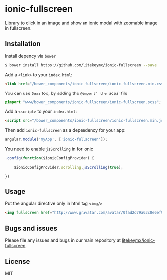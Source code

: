# ionic-fullscreen

Library to click in an image and show an ionic modal with zoomable image in fullscreen. 

## Installation

Install depency via `bower`

```bash
$ bower install https://github.com/litekeymx/ionic-fullscreen --save
```

Add a `<link>` to your `index.html`:

```html
<link href="/bower_components/ionic-fullscreen/ionic-fullscreen.min.css" rel="stylesheet"/>
```

You can use `Sass` too, by adding the `@import' the `scss` file

```sass
@import "www/bower_components/ionic-fullscreen/ionic-fullscreen.scss";
```

Add a `<script>` to your `index.html`:

```html
<script src="/bower_components/ionic-fullscreen/ionic-fullscreen.min.js"></script>
```

Then add `ionic-fullscreen` as a dependency for your app:

```javascript
angular.module('myApp', ['ionic-fullscreen']);
```

You need to enable `jsScrolling` in for Ionic

```javascript
.config(function($ionicConfigProvider) {
    
    $ionicConfigProvider.scrolling.jsScrolling(true);

})
```

## Usage

Put the angular directive only in html tag `<img/>`

```html
<img fullscreen href="http://www.gravatar.com/avatar/0fad2d79a63c8e6ef96d81cd4f654314?s=500"/>
```

## Bugs and issues

Please file any issues and bugs in our main repository at [litekeymx/ionic-fullscreen](https://github.com/litekeymx/ionic-fullscreen/issues).

## License
MIT
